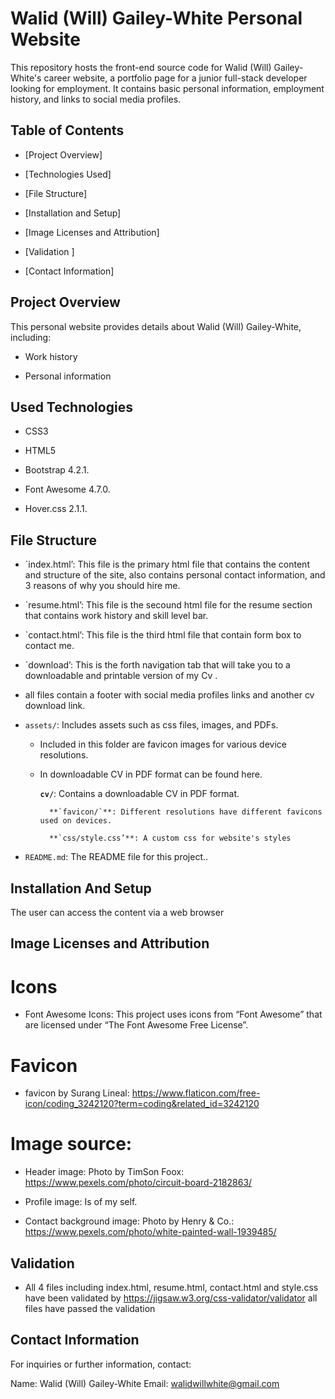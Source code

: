 # Walid (Will) Gailey-White Personal Website

This repository hosts the front-end source code for Walid (Will) Gailey-White's career website, a portfolio page for a junior full-stack developer looking for employment. It contains basic personal information, employment history, and links to social media profiles.

## Table of Contents

- [Project Overview]

- [Technologies Used]

- [File Structure]

- [Installation and Setup]

- [Image Licenses and Attribution]

- [Validation ]

- [Contact Information]

## Project Overview

This personal website provides details about Walid (Will) Gailey-White, including:

- Work history

- Personal information

## Used Technologies

- CSS3

- HTML5

- Bootstrap 4.2.1.

- Font Awesome 4.7.0.

- Hover.css 2.1.1.

## File Structure

- `index.html’: This file is the primary html file that contains the content and structure of the site, also contains personal contact information, and 3 reasons of why you should hire me.

- `resume.html’: This file is the secound html file for the resume section that contains work history and skill level bar.

- `contact.html’: This file is the third html file that contain form box to contact me.

- `download’: This is the forth navigation tab that will take you to a downloadable and printable version of my Cv .

- all files contain a footer with social media profiles links and another cv download link. 

- `assets/`: Includes assets such as css files, images, and PDFs.

  - Included in this folder are favicon images for various device resolutions.

  - In downloadable CV in PDF format can be found here.

      **`cv/`**: Contains a downloadable CV in PDF format.
      
          **`favicon/`**: Different resolutions have different favicons used on devices.
          
          **`css/style.css’**: A custom css for website's styles
          

- `README.md`: The README file for this project..

## Installation And Setup

The user can access the content via a web browser 

## Image Licenses and Attribution

# Icons
- Font Awesome Icons: This project uses icons from “Font Awesome” that are licensed under “The Font Awesome Free License”.

# Favicon
- favicon by Surang Lineal: https://www.flaticon.com/free-icon/coding_3242120?term=coding&related_id=3242120

# Image source: 
- Header image: 
    Photo by TimSon Foox: https://www.pexels.com/photo/circuit-board-2182863/

- Profile image: 
    Is of my self.

- Contact background image: 
    Photo by Henry  & Co.: https://www.pexels.com/photo/white-painted-wall-1939485/

## Validation
- All 4 files including index.html, resume.html, contact.html and style.css have been validated by https://jigsaw.w3.org/css-validator/validator all files have passed the validation 

## Contact Information
For inquiries or further information, contact:

Name: Walid (Will) Gailey-White
Email: walidwillwhite@gmail.com









